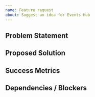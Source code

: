 ```yaml
---
name: Feature request
about: Suggest an idea for Events Hub
---
```


## Problem Statement

## Proposed Solution

## Success Metrics

## Dependencies / Blockers
